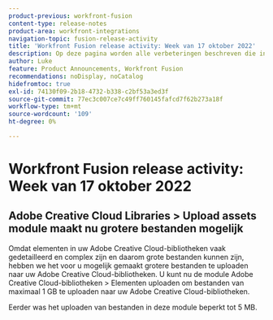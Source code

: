 ```yaml
---
product-previous: workfront-fusion
content-type: release-notes
product-area: workfront-integrations
navigation-topic: fusion-release-activity
title: 'Workfront Fusion release activity: Week van 17 oktober 2022'
description: Op deze pagina worden alle verbeteringen beschreven die in Adobe Workfront Fusion in de week van 17 oktober 2022 zijn aangebracht.
author: Luke
feature: Product Announcements, Workfront Fusion
recommendations: noDisplay, noCatalog
hidefromtoc: true
exl-id: 74130f09-2b18-4732-b338-c2bf53a3ed3f
source-git-commit: 77ec3c007ce7c49ff760145fafcd7f62b273a18f
workflow-type: tm+mt
source-wordcount: '109'
ht-degree: 0%

---
```


# Workfront Fusion release activity: Week van 17 oktober 2022

## Adobe Creative Cloud Libraries > Upload assets module maakt nu grotere bestanden mogelijk

Omdat elementen in uw Adobe Creative Cloud-bibliotheken vaak gedetailleerd en complex zijn en daarom grote bestanden kunnen zijn, hebben we het voor u mogelijk gemaakt grotere bestanden te uploaden naar uw Adobe Creative Cloud-bibliotheken. U kunt nu de module Adobe Creative Cloud-bibliotheken > Elementen uploaden om bestanden van maximaal 1 GB te uploaden naar uw Adobe Creative Cloud-bibliotheken.

Eerder was het uploaden van bestanden in deze module beperkt tot 5 MB.
